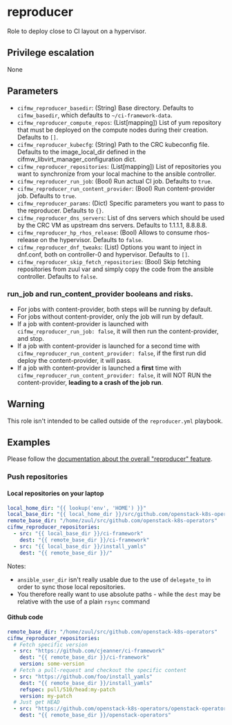# reproducer
Role to deploy close to CI layout on a hypervisor.

## Privilege escalation
None

## Parameters
* `cifmw_reproducer_basedir`: (String) Base directory. Defaults to `cifmw_basedir`, which defaults to `~/ci-framework-data`.
* `cifmw_reproducer_compute_repos`: (List[mapping]) List of yum repository that must be deployed on the compute nodes during their creation. Defaults to `[]`.
* `cifmw_reproducer_kubecfg`: (String) Path to the CRC kubeconfig file. Defaults to the image_local_dir defined in the cifmw_libvirt_manager_configuration dict.
* `cifmw_reproducer_repositories`: (List[mapping]) List of repositories you want to synchronize from your local machine to the ansible controller.
* `cifmw_reproducer_run_job`: (Bool) Run actual CI job. Defaults to `true`.
* `cifmw_reproducer_run_content_provider`: (Bool) Run content-provider job. Defaults to `true`.
* `cifmw_reproducer_params`: (Dict) Specific parameters you want to pass to the reproducer. Defaults to `{}`.
* `cifmw_reproducer_dns_servers`: List of dns servers which should be used by the CRC VM as upstream dns servers. Defaults to 1.1.1.1, 8.8.8.8.
* `cifmw_reproducer_hp_rhos_release`: (Bool) Allows to consume rhos-release on the hypervisor. Defaults to `false`.
* `cifmw_reproducer_dnf_tweaks`: (List) Options you want to inject in dnf.conf, both on controller-0 and hypervisor. Defaults to `[]`.
* `cifmw_reproducer_skip_fetch_repositories`: (Bool) Skip fetching repositories from zuul var and simply copy the code from the ansible controller. Defaults to `false`.

### run_job and run_content_provider booleans and risks.

- For jobs with content-provider, both steps will be running by default.
- For jobs without content-provider, only the job will run by default.
- If a job with content-provider is launched with `cifmw_reproducer_run_job: false`, it will
  then run the content-provider, and stop.
- If a job with content-provider is launched for a second time with `cifmw_reproducer_run_content_provider: false`,
  if the first run did deploy the content-provider, it will pass.
- If a job with content-provider is launched a **first** time with `cifmw_reproducer_run_content_provider: false`,
  it will NOT RUN the content-provider, **leading to a crash of the job run**.


## Warning
This role isn't intended to be called outside of the `reproducer.yml` playbook.

## Examples
Please follow the [documentation about the overall "reproducer" feature](https://ci-framework.readthedocs.io/en/latest/cookbooks/reproducer.html).

### Push repositories
#### Local repositories on your laptop
```YAML
local_home_dir: "{{ lookup('env', 'HOME') }}"
local_base_dir: "{{ local_home_dir }}/src/github.com/openstack-k8s-operators"
remote_base_dir: "/home/zuul/src/github.com/openstack-k8s-operators"
cifmw_reproducer_repositories:
  - src: "{{ local_base_dir }}/ci-framework"
    dest: "{{ remote_base_dir }}/ci-framework"
  - src: "{{ local_base_dir }}/install_yamls"
    dest: "{{ remote_base_dir }}/"
```
Notes:
* `ansible_user_dir` isn't really usable due to the use of `delegate_to` in order to sync those local repositories.
* You therefore really want to use absolute paths - while the `dest` may be relative with the use of a plain `rsync` command

#### Github code
```YAML
remote_base_dir: "/home/zuul/src/github.com/openstack-k8s-operators"
cifmw_reproducer_repositories:
  # Fetch specific version
  - src: "https://github.com/cjeanner/ci-framework"
    dest: "{{ remote_base_dir }}/ci-framework"
    version: some-version
  # Fetch a pull-request and checkout the specific content
  - src: "https://github.com/foo/install_yamls"
    dest: "{{ remote_base_dir }}/install_yamls"
    refspec: pull/510/head:my-patch
    version: my-patch
  # Just get HEAD
  - src: "https://github.com/openstack-k8s-operators/openstack-operators"
    dest: "{{ remote_base_dir }}/openstack-operators"
```
